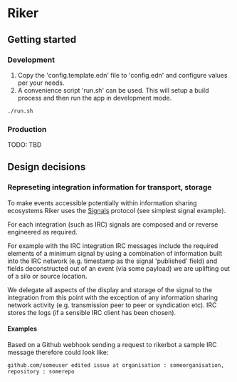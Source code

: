 # Riker

## Getting started

### Development

1. Copy the 'config.template.edn' file to 'config.edn' and configure values per your needs.
2. A convenience script 'run.sh' can be used. This will setup a build process and then run the app in development mode.

```bash
./run.sh
```

### Production

TODO: TBD

## Design decisions

### Represeting integration information for transport, storage

To make events accessible potentially within information sharing ecosystems Riker uses the [Signals](https://github.com/information-sharing-networks/signals) protocol (see simplest signal example).

For each integration (such as IRC) signals are composed and or reverse engineered as required.

For example with the IRC integration IRC messages include the required elements of a minimum signal by using a combination of information built into the IRC network (e.g. timestamp as the signal 'published' field) and fields deconstructed out of an event (via some payload) we are uplifting out of a silo or source location.

We delegate all aspects of the display and storage of the signal to the integration from this point with the exception of any information sharing network activity (e.g. transmission peer to peer or syndication etc). IRC stores the logs (if a sensible IRC client has been chosen).

#### Examples

Based on a Github webhook sending a request to rikerbot a sample IRC message therefore could look like:

```
github.com/someuser edited issue at organisation : someorganisation, repository : somerepo
```